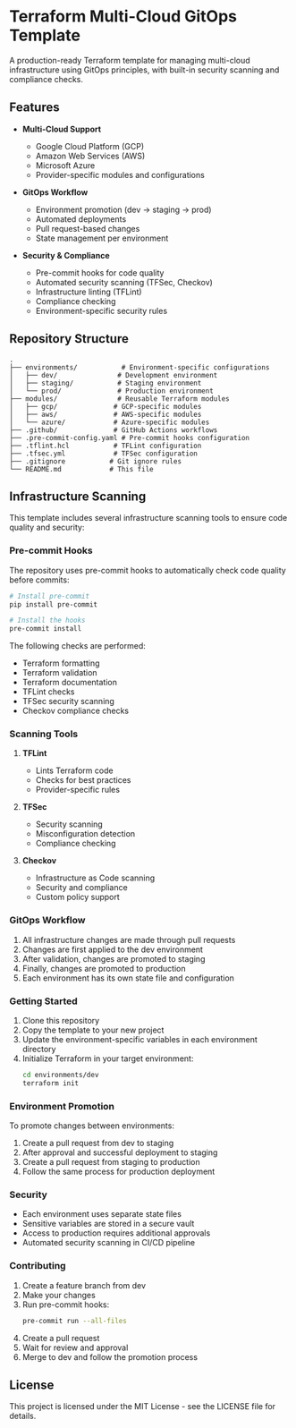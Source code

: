 # Terraform Multi-Cloud GitOps Template

A production-ready Terraform template for managing multi-cloud infrastructure using GitOps principles, with built-in security scanning and compliance checks.

## Features

- **Multi-Cloud Support**
  - Google Cloud Platform (GCP)
  - Amazon Web Services (AWS)
  - Microsoft Azure
  - Provider-specific modules and configurations

- **GitOps Workflow**
  - Environment promotion (dev → staging → prod)
  - Automated deployments
  - Pull request-based changes
  - State management per environment

- **Security & Compliance**
  - Pre-commit hooks for code quality
  - Automated security scanning (TFSec, Checkov)
  - Infrastructure linting (TFLint)
  - Compliance checking
  - Environment-specific security rules

## Repository Structure

```
.
├── environments/           # Environment-specific configurations
│   ├── dev/               # Development environment
│   ├── staging/           # Staging environment
│   └── prod/              # Production environment
├── modules/               # Reusable Terraform modules
│   ├── gcp/              # GCP-specific modules
│   ├── aws/              # AWS-specific modules
│   └── azure/            # Azure-specific modules
├── .github/              # GitHub Actions workflows
├── .pre-commit-config.yaml # Pre-commit hooks configuration
├── .tflint.hcl           # TFLint configuration
├── .tfsec.yml            # TFSec configuration
├── .gitignore           # Git ignore rules
└── README.md            # This file
```

## Infrastructure Scanning

This template includes several infrastructure scanning tools to ensure code quality and security:

### Pre-commit Hooks

The repository uses pre-commit hooks to automatically check code quality before commits:

```bash
# Install pre-commit
pip install pre-commit

# Install the hooks
pre-commit install
```

The following checks are performed:
- Terraform formatting
- Terraform validation
- Terraform documentation
- TFLint checks
- TFSec security scanning
- Checkov compliance checks

### Scanning Tools

1. **TFLint**
   - Lints Terraform code
   - Checks for best practices
   - Provider-specific rules

2. **TFSec**
   - Security scanning
   - Misconfiguration detection
   - Compliance checking

3. **Checkov**
   - Infrastructure as Code scanning
   - Security and compliance
   - Custom policy support

### GitOps Workflow

1. All infrastructure changes are made through pull requests
2. Changes are first applied to the dev environment
3. After validation, changes are promoted to staging
4. Finally, changes are promoted to production
5. Each environment has its own state file and configuration

### Getting Started

1. Clone this repository
2. Copy the template to your new project
3. Update the environment-specific variables in each environment directory
4. Initialize Terraform in your target environment:
   ```bash
   cd environments/dev
   terraform init
   ```

### Environment Promotion

To promote changes between environments:

1. Create a pull request from dev to staging
2. After approval and successful deployment to staging
3. Create a pull request from staging to production
4. Follow the same process for production deployment

### Security

- Each environment uses separate state files
- Sensitive variables are stored in a secure vault
- Access to production requires additional approvals
- Automated security scanning in CI/CD pipeline

### Contributing

1. Create a feature branch from dev
2. Make your changes
3. Run pre-commit hooks:
   ```bash
   pre-commit run --all-files
   ```
4. Create a pull request
5. Wait for review and approval
6. Merge to dev and follow the promotion process

## License

This project is licensed under the MIT License - see the LICENSE file for details.